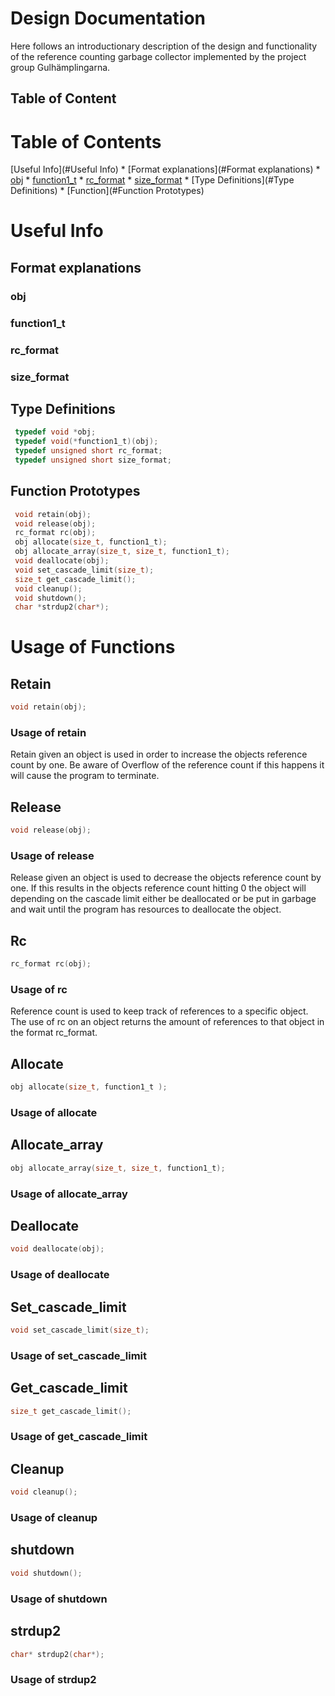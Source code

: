 # Design Documentation
Here follows an introductionary description of the design and functionality of the reference counting garbage collector implemented
by the project group Gulhämplingarna.

## Table of Content
# Table of Contents
[Useful Info](#Useful Info)
	* [Format explanations](#Format explanations)
		* [obj](#obj)
		* [function1_t](#function1_t)
		* [rc_format](#rc_format)
		* [size_format](#size_format)
	* [Type Definitions](#Type Definitions)
	* [Function](#Function Prototypes)

# Useful Info
## Format explanations
### obj
### function1_t
### rc_format
### size_format

## Type Definitions
```c
 typedef void *obj;
 typedef void(*function1_t)(obj);
 typedef unsigned short rc_format;
 typedef unsigned short size_format;
```
## Function Prototypes
```c
 void retain(obj);
 void release(obj);
 rc_format rc(obj);
 obj allocate(size_t, function1_t);
 obj allocate_array(size_t, size_t, function1_t);
 void deallocate(obj);
 void set_cascade_limit(size_t);
 size_t get_cascade_limit();
 void cleanup();
 void shutdown();
 char *strdup2(char*);
```

# Usage of Functions
## Retain
```c
void retain(obj);
```
### Usage of retain
Retain given an object is used in order to increase the objects reference count by one.
Be aware of Overflow of the reference count if this happens it will cause the program to terminate.

## Release
```c
void release(obj);
```
### Usage of release
Release given an object is used to decrease the objects reference count by one.
If this results in the objects reference count hitting 0 the object will depending on the cascade limit either be deallocated or be put in garbage and wait until the program has resources to deallocate the object.

## Rc
```c
rc_format rc(obj);
```
### Usage of rc
Reference count is used to keep track of references to a specific object.
The use of rc on an object returns the amount of references to that object in the format rc_format.

## Allocate
```c
obj allocate(size_t, function1_t );
```
### Usage of allocate

## Allocate_array
```c
obj allocate_array(size_t, size_t, function1_t);
```
### Usage of allocate_array


## Deallocate
```c
void deallocate(obj);
```
### Usage of deallocate

## Set_cascade_limit
```c
void set_cascade_limit(size_t);
```
### Usage of set_cascade_limit

## Get_cascade_limit
```c
size_t get_cascade_limit();
```
### Usage of get_cascade_limit

## Cleanup
```c
void cleanup();
```
### Usage of cleanup

## shutdown
```c
void shutdown();
```
### Usage of shutdown

## strdup2
```c
char* strdup2(char*);
```
### Usage of strdup2

